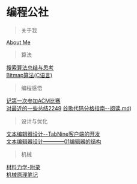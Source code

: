 # 编程公社

> 关于我

[About Me](./About-me.md)

> 算法

[搜索算法总结与思考](./算法/搜索算法.md)   
[Bitmap算法(C语言)](算法\Bitmap算法(C语言).md)

> 编程感悟

[记第一次参加ACM比赛](./编程感悟/ACM-first.md)  
[对最近的一些总结2249](./编程感悟/对最近的一些总结2249.md)
[谷歌代码分格指南--阅读.md](./编程感悟/谷歌代码分格指南--阅读.md))

> 设计与优化  

[文本编辑器设计--TabNine客户端的开发](./设计与优化/文本编辑器设计--TabNine客户端的开发.md)  
[文本编辑器设计————01编辑器的结构](./设计与优化/文本编辑器设计————01编辑器的结构.md)

> 机械 

[材料力学-附录](./机械/材料力学-附录.md)  
[机械原理笔记](./机械/机械原理笔记.md)
